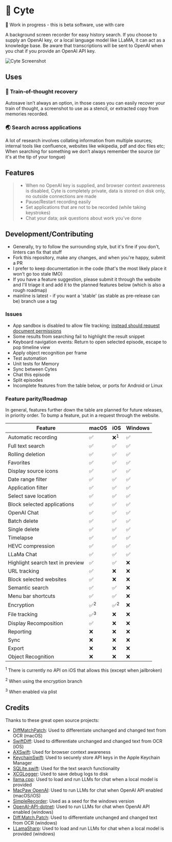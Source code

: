 # 🧐 Cyte

🚧 Work in progress - this is beta software, use with care

A background screen recorder for easy history search.
If you choose to supply an OpenAI key, or a local language model like LLaMA, it can act as a knowledge base. Be aware that transcriptions will be sent to OpenAI when you chat if you provide an OpenAI API key.

![Cyte Screenshot](assets/images/cyte.gif)

## Uses

### 🧠 Train-of-thought recovery

Autosave isn’t always an option, in those cases you can easily recover your train of thought, a screenshot to use as a stencil, or extracted copy from memories recorded.

### 🌏 Search across applications

A lot of research involves collating information from multiple sources; internal tools like confluence, websites like wikipedia, pdf and doc files etc; When searching for something we don’t always remember the source (or it's at the tip of your tongue)

## Features

> - When no OpenAI key is supplied, and browser context awareness is disabled, Cyte is completely private, data is stored on disk only, no outside connections are made
> - Pause/Restart recording easily
> - Set applications that are not to be recorded (while taking keystrokes)
> - Chat your data; ask questions about work you've done

## Development/Contributing

- Generally, try to follow the surrounding style, but it's fine if you don't, linters can fix that stuff
- Fork this repository, make any changes, and when you're happy, submit a PR
- I prefer to keep documentation in the code (that's the most likely place it won't go too stale IMO)
- If you have a feature suggestion, please submit it through the website and I'll triage it and add it to the planned features below (which is also a rough roadmap)
- mainline is latest - if you want a 'stable' (as stable as pre-release can be) branch use a tag

### Issues

- App sandbox is disabled to allow file tracking; [instead should request document permissions](https://stackoverflow.com/a/70972475)
- Some results from searching fail to highlight the result snippet
- Keyboard navigation events: Return to open selected episode, escape to pop timeline view
- Apply object recognition per frame
- Test automation
- Unit tests for Memory
- Sync between Cytes
- Chat this episode
- Split episodes
- Incomplete features from the table below, or ports for Android or Linux

### Feature parity/Roadmap

In general, features further down the table are planned for future releases, in priority order. To bump a feature, put in a request through the website.

| Feature                          | macOS          | iOS            | Windows |
| -------------------------------- | -------------- | -------------- | ------- |
| Automatic recording              | ✅             | ❌<sup>1</sup> | ✅      |
| Full text search                 | ✅             | ✅             | ✅      |
| Rolling deletion                 | ✅             | ✅             | ✅      |
| Favorites                        | ✅             | ✅             | ✅      |
| Display source icons             | ✅             | ✅             | ✅      |
| Date range filter                | ✅             | ✅             | ✅      |
| Application filter               | ✅             | ✅             | ✅      |
| Select save location             | ✅             | ✅             | ✅      |
| Block selected applications      | ✅             | ✅             | ✅      |
| OpenAI Chat                      | ✅             | ✅             | ✅      |
| Batch delete                     | ✅             | ✅             | ✅      |
| Single delete                    | ✅             | ✅             | ✅      |
| Timelapse                        | ✅             | ✅             | ✅      |
| HEVC compression                 | ✅             | ✅             | ✅      |
| LLaMa Chat                       | ✅             | ✅             | ✅      |
| Highlight search text in preview | ✅             | ✅             | ❌      |
| URL tracking                     | ✅             | ❌             | ❌      |
| Block selected websites          | ✅             | ❌             | ❌      |
| Semantic search                  | ✅             | ✅             | ❌      |
| Menu bar shortcuts               | ✅             | ✅             | ❌      |
| Encryption                       | ✅<sup>2</sup> | ✅<sup>2</sup> | ❌      |
| File tracking                    | ✅<sup>3</sup> | ❌             | ❌      |
| Display Recomposition            | ✅             | ❌             | ❌      |
| Reporting                        | ❌             | ❌             | ❌      |
| Sync                             | ❌             | ❌             | ❌      |
| Export                           | ❌             | ❌             | ❌      |
| Object Recognition               | ❌             | ❌             | ❌      |

<sup>1</sup> There is currently no API on iOS that allows this (except when jailbroken)

<sup>2</sup> When using the encryption branch

<sup>3</sup> When enabled via plist

## Credits

Thanks to these great open source projects:

- [DiffMatchPatch](https://github.com/google/diff-match-patch): Used to differentiate unchanged and changed text from OCR (macOS)
- [SwiftDiff](https://github.com/turbolent/SwiftDiff): Used to differentiate unchanged and changed text from OCR (iOS)
- [AXSwift](https://github.com/tmandry/AXSwift): Used for browser context awareness
- [KeychainSwift](https://github.com/evgenyneu/keychain-swift): Used to securely store API keys in the Apple Keychain Manager
- [SQLite.swift](https://github.com/stephencelis/SQLite.swift): Used for the text search functionality
- [XCGLogger](https://github.com/DaveWoodCom/XCGLogger): Used to save debug logs to disk
- [llama.cpp](https://github.com/ggerganov/llama.cpp): Used to load and run LLMs for chat when a local model is provided
- [MacPaw OpenAI](https://github.com/MacPaw/OpenAI): Used to run LLMs for chat when OpenAI API enabled (macOS/iOS)
- [SimpleRecorder](https://github.com/robmikh/SimpleRecorder): Used as a seed for the windows version
- [OpenAI-API-dotnet](https://github.com/OkGoDoIt/OpenAI-API-dotnet): Used to run LLMs for chat when OpenAI API enabled (windows)
- [Diff.Match.Patch](https://github.com/pocketberserker/Diff.Match.Patch): Used to differentiate unchanged and changed text from OCR (windows)
- [LLamaSharp](https://github.com/SciSharp/LLamaSharp): Used to load and run LLMs for chat when a local model is provided (windows)
